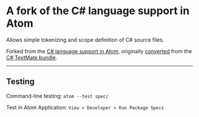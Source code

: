 # A fork of the C# language support in Atom

Allows simple tokenizing and scope definition of C# source files.

Forked from the [C# language support in Atom](https://github.com/atom/language-csharp),
originally [converted](http://flight-manual.atom.io/hacking-atom/sections/converting-from-textmate)
from the [C# TextMate bundle](https://github.com/wintermi/csharp-tmbundle).

---

## Testing

Command-line testing: `atom --test spec/`

Test in Atom Application: `View > Developer > Run Package Specs`
